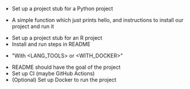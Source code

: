 * Set up a project stub for a Python project
- A simple function which just prints hello, and instructions to install our project and run it
* Set up a project stub for an R project
* Install and run steps in README
- "With <LANG_TOOLS> or <WITH_DOCKER>"
* README should have the goal of the project
* Set up CI (maybe GitHub Actions)
* (Optional) Set up Docker to run the project

